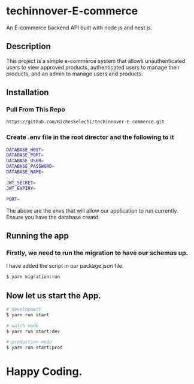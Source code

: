# techinnover-E-commerce
An E-commerce backend API built with node js and nest js.

## Description

This project is a simple e-commerce system that allows unauthenticated users to view approved products, authenticated users to manage their products, and an admin to manage users and products.


## Installation

### Pull From This Repo

```bash
https://github.com/Richeskelechi/techinnover-E-commerce.git
```

### Create .env file in the root director and the following to it

```bash
DATABASE_HOST=
DATABASE_PORT=
DATABASE_USER=
DATABASE_PASSWORD=
DATABASE_NAME=

JWT_SECRET=
JWT_EXPIRY=

PORT=
```
The above are the envs that will allow our application to run currently. Ensure you have the database creatd.

## Running the app

### Firstly, we need to run the migration to have our schemas up. 
I have added the script in our package.json file.

```bash
$ yarn migration:run
```
## Now let us start the App.

```bash
# development
$ yarn run start

# watch mode
$ yarn run start:dev

# production mode
$ yarn run start:prod
```

# Happy Coding.

